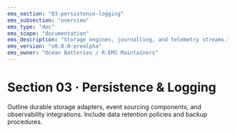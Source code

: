 ```yaml
---
ems_section: "03-persistence-logging"
ems_subsection: "overview"
ems_type: "doc"
ems_scope: "documentation"
ems_description: "Storage engines, journalling, and telemetry streams."
ems_version: "v0.0.0-prealpha"
ems_owner: "Ocean Batteries / R-EMS Maintainers"
---
```


# Section 03 · Persistence & Logging

Outline durable storage adapters, event sourcing components, and observability integrations. Include data retention policies and backup procedures.
